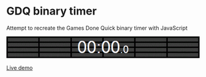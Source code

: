 # GDQ binary timer
Attempt to recreate the Games Done Quick binary timer with JavaScript

![](gif_for_readme.gif)

[Live demo](https://catkasha.github.io/gdq-binary-timer/)